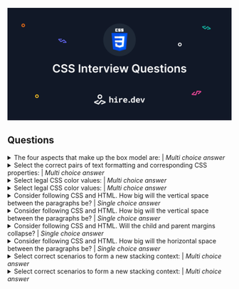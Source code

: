![Image header](https://github.com/hiredev-app/css-interview-questions/blob/main/image-header.png?raw=true)

## Questions

<details>
<summary>The four aspects that make up the box model are: | <i>Multi choice answer</i></summary>

- [x] Padding
- [ ] Typography
- [x] Margin
- [x] Border
- [x] Content
- [ ] Color</details>

<details>
<summary>Select the correct pairs of text formatting and corresponding CSS properties: | <i>Multi choice answer</i></summary>

- [ ] Italic - font-weight: bold;
- [x] Underline - text-decoration: underline;
- [x] Bold - font-weight: bold;
- [x] Italic - font-style: italic;</details>

<details>
<summary>Select legal CSS color values: | <i>Multi choice answer</i></summary>

- [x] #00ff00
- [x] hsla(120, 100%, 50%, 0.3)
- [ ] 00ff00
- [x] rgba(0, 255, 0, 0.3)</details>

<details>
<summary>Select legal CSS color values: | <i>Multi choice answer</i></summary>

- [x] blue
- [x] hsl(120, 100%, 50%)
- [ ] cmyk(1, 0, 1, 0)
- [x] rgb(0, 255, 0)</details>

<details>
<summary>Consider following CSS and HTML. How big will the vertical space between the paragraphs be? | <i>Single choice answer</i></summary>

- [ ] 56px
- [ ] 24px
- [x] 32px
- [ ] 44px
~~~html
<style>
  p {
    margin-top: 32px;
    margin-bottom: 24px;
  }
</style>
<p>Paragraph One</p>
<p>Paragraph Two</p>
~~~
</details>

<details>
<summary>Consider following CSS and HTML. How big will the vertical space between the paragraphs be? | <i>Single choice answer</i></summary>

- [ ] 56px
- [ ] 24px
- [x] 32px
- [ ] 44px
~~~html
<style>
  p {
    margin-top: 32px;
    margin-bottom: 24px;
  }
</style>
<div>
  <p>Paragraph One</p>
</div>
<p>Paragraph Two</p>
~~~
</details>

<details>
<summary>Consider following CSS and HTML. Will the child and parent margins collapse? | <i>Single choice answer</i></summary>

- [ ] No
- [x] Yes
~~~html
<style>
  .parent {
    margin-top: 72px;
  }
  .child {
    margin-top: 24px;
  }
</style>
<div class="parent">
  <p class="child">Paragraph One</p>
</div>
~~~
</details>

<details>
<summary>Consider following CSS and HTML. How big will the horizontal space between the paragraphs be? | <i>Single choice answer</i></summary>

- [x] 56px
- [ ] 24px
- [ ] 32px
- [ ] 44px
~~~html
<style>
  p {
    margin-left: 32px;
    margin-right: 24px;
  }
</style>
<p>Paragraph One</p>
<p>Paragraph Two</p>
~~~
</details>

<details>
<summary>Select correct scenarios to form a new stacking context: | <i>Multi choice answer</i></summary>

- [ ] <body> element of the document.
- [ ] Element with a transparent background-color, for example background-color:rgba(255, 0, 0, 0).
- [x] Element with a opacity value less than 1.
- [x] Element with a isolation value isolate.
- [x] Element with a position value absolute or relative and z-index value other than auto.</details>

<details>
<summary>Select correct scenarios to form a new stacking context: | <i>Multi choice answer</i></summary>

- [x] Root element of the document (<html>).
- [x] Element that is a child of a flex container, with z-index value other than auto.
- [x] Element that is a child of a grid container, with z-index value other than auto.
- [ ] Element that is a child of a block container.
- [x] Element with a position value fixed or sticky.</details>

